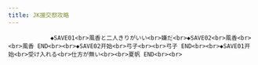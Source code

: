 ```yaml
---
title: JK援交祭攻略
---
```


                ◆SAVE01<br>風香と二人きりがいい<br>嫌だ<br>◆SAVE02<br>風香<br><br>風香 END<br><br>◆SAVE02开始<br>弓子<br><br>弓子 END<br><br>◆SAVE01开始<br>受け入れる<br>仕方が無い<br><br>夏帆 END<br><br>
              

